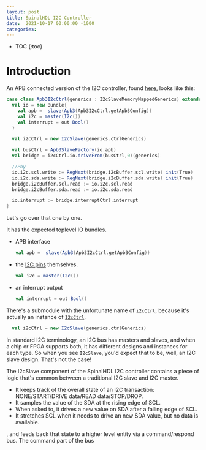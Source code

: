 ```yaml
---
layout: post
title: SpinalHDL I2C Controller
date:  2021-10-17 00:00:00 -1000
categories:
---
```


* TOC
{:toc}

# Introduction

An APB connected version of the I2C controller,  found [here](https://github.com/SpinalHDL/SpinalHDL/blob/d40b8d339ab3ae29a6c403ba75a08d3d9fb6550b/lib/src/main/scala/spinal/lib/com/i2c/Apb3I2cCtrl.scala#L38-L57),
looks like this:

```scala
case class Apb3I2cCtrl(generics : I2cSlaveMemoryMappedGenerics) extends Component{
  val io = new Bundle{
    val apb =  slave(Apb3(Apb3I2cCtrl.getApb3Config))
    val i2c = master(I2c())
    val interrupt = out Bool()
  }

  val i2cCtrl = new I2cSlave(generics.ctrlGenerics)

  val busCtrl = Apb3SlaveFactory(io.apb)
  val bridge = i2cCtrl.io.driveFrom(busCtrl,0)(generics)

  //Phy
  io.i2c.scl.write := RegNext(bridge.i2cBuffer.scl.write) init(True)
  io.i2c.sda.write := RegNext(bridge.i2cBuffer.sda.write) init(True)
  bridge.i2cBuffer.scl.read := io.i2c.scl.read
  bridge.i2cBuffer.sda.read := io.i2c.sda.read

  io.interrupt := bridge.interruptCtrl.interrupt
}
```

Let's go over that one by one. 

It has the expected toplevel IO bundles.

* APB interface

    ```scala
    val apb =  slave(Apb3(Apb3I2cCtrl.getApb3Config))
	```

* the [I2C pins](https://github.com/SpinalHDL/SpinalHDL/blob/d40b8d339ab3ae29a6c403ba75a08d3d9fb6550b/lib/src/main/scala/spinal/lib/com/i2c/Misc.scala#L37-L51) themselves.

    ```scala
    val i2c = master(I2c())
	```

* an interrupt output

    ```scala
    val interrupt = out Bool()
	```

There's a submodule with the unfortunate name of `i2cCtrl`, because it's actually an instance of 
[`I2cCtrl`](https://github.com/SpinalHDL/SpinalHDL/blob/d40b8d339ab3ae29a6c403ba75a08d3d9fb6550b/lib/src/main/scala/spinal/lib/com/i2c/I2CSlave.scala#L148).

```scala
  val i2cCtrl = new I2cSlave(generics.ctrlGenerics)
```

In standard I2C terminology, an I2C bus has masters and slaves, and when a chip or FPGA supports both, it has different designs and instances for each
type. So when you see `I2cSlave`, you'd expect that to be, well, an I2C slave design. That's not the case!

The I2cSlave component of the SpinalHDL I2C controller contains a piece of logic that's common between a traditional I2C slave and
I2C master. 

* It keeps track of the overall state of an I2C transaction: NONE/START/DRIVE data/READ data/STOP/DROP.
* It samples the value of the SDA at the rising edge of SCL.
* When asked to, it drives a new value on SDA after a falling edge of SCL.
* It stretches SCL when it needs to drive an new SDA value, but no data is available.

, and feeds back that state to a higher level entity via
a command/respond bus. The command part of the bus 



